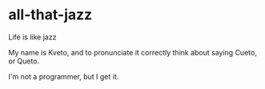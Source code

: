 # all-that-jazz
Life is like jazz

My name is Kveto, and to pronunciate it correctly think about saying Cueto, or Queto.

I'm not a programmer, but I get it.
